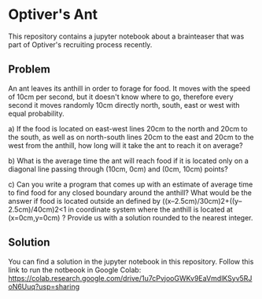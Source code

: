 <h1>Optiver's Ant</h1>

This repository contains a jupyter notebook about a brainteaser that was part of Optiver's recruiting process recently.

## Problem

An ant leaves its anthill in order to forage for food. It moves with the speed of 10cm per second, but it doesn't know where to go, therefore every second it moves randomly 10cm directly north, south, east or west with equal probability.

a) If the food is located on east-west lines 20cm to the north and 20cm to the south, as well as on north-south lines 20cm to the east and 20cm to the west from the anthill, how long will it take the ant to reach it on average?

b) What is the average time the ant will reach food if it is located only on a diagonal line passing through (10cm, 0cm) and (0cm, 10cm) points?

c) Can you write a program that comes up with an estimate of average time to find food for any closed boundary around the anthill? What would be the answer if food is located outside an defined by  ((x–2.5cm)/30cm)2+((y–2.5cm)/40cm)2<1  in coordinate system where the anthill is located at  (x=0cm,y=0cm) ? Provide us with a solution rounded to the nearest integer.

## Solution

You can find a solution in the jupyter notebook in this repository. Follow this link to run the notbeook in Google Colab:
https://colab.research.google.com/drive/1u7cPvjooGWKv9EaVmdlKSyv5RJoN6Uuq?usp=sharing
